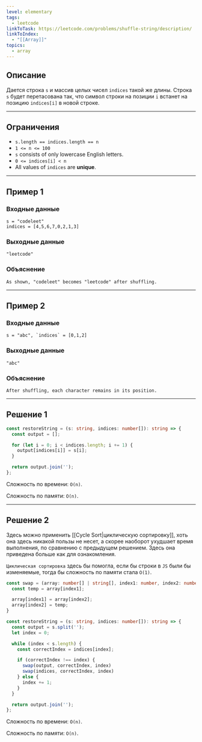 ```yaml
---
level: elementary
tags:
  - leetcode
linkToTask: https://leetcode.com/problems/shuffle-string/description/
linkToIndex:
  - "[[Array]]"
topics:
  - array
---
```

## Описание

Дается строка `s` и массив целых чисел `indices` такой же длины. Строка `s` будет перетасована так, что символ строки на позиции `i` встанет на позицию `indices[i]` в новой строке.

---
## Ограничения

- `s.length == indices.length == n`
- `1 <= n <= 100`
- `s` consists of only lowercase English letters.
- `0 <= indices[i] < n`
- All values of `indices` are **unique**.

---
## Пример 1

### Входные данные

```
s = "codeleet"
indices = [4,5,6,7,0,2,1,3]
```
### Выходные данные

```
"leetcode"
```
### Объяснение

```
As shown, "codeleet" becomes "leetcode" after shuffling.
```

---
## Пример 2

### Входные данные

```
s = "abc", `indices` = [0,1,2]
```
### Выходные данные

```
"abc"
```
### Объяснение

```
After shuffling, each character remains in its position.
```

---


## Решение 1

```typescript
const restoreString = (s: string, indices: number[]): string => {
  const output = [];

  for (let i = 0; i < indices.length; i += 1) {
    output[indices[i]] = s[i];
  }

  return output.join('');
};
```

Сложность по времени: `O(n)`.

Сложность по памяти: `O(n)`.

---
## Решение 2

Здесь можно применить [[Cycle Sort|циклическую сортировку]], хоть она здесь никакой пользы не несет, а скорее наоборот ухудшает время выполнения, по сравнению с предыдущем решением. Здесь она приведена больше как для ознакомления.

`Циклическая сортировка` здесь бы помогла, если бы строки в `JS` были бы изменяемые, тогда бы сложность по памяти стала `O(1)`.

```typescript
const swap = (array: number[] | string[], index1: number, index2: number) => {
  const temp = array[index1];

  array[index1] = array[index2];
  array[index2] = temp;
}

const restoreString = (s: string, indices: number[]): string => {
  const output = s.split('');
  let index = 0;

  while (index < s.length) {
    const correctIndex = indices[index];

    if (correctIndex !== index) {
      swap(output, correctIndex, index)
      swap(indices, correctIndex, index)
    } else {
      index += 1;
    }
  }

  return output.join('');
};
```

Сложность по времени: `O(n)`.

Сложность по памяти: `O(n)`.